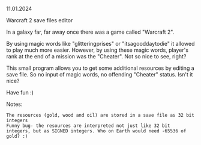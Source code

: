 11.01.2024

Warcraft 2 save files editor

In a galaxy far, far away once there was a game called "Warcraft 2".

By using magic words like "glitteringprises" or "itsagooddaytodie" it allowed to play much more easier. However, by using these magic words, player's rank at the end of a mission was the "Cheater". Not so nice to see, right?

This small program allows you to get some additional resources by editing a save file. So no input of magic words, no offending "Cheater" status. Isn't it nice?

Have fun :)

Notes:

    The resources (gold, wood and oil) are stored in a save file as 32 bit integers
    Funny bug- the resources are interpreted not just like 32 bit integers, but as SIGNED integers. Who on Earth would need -65536 of gold? :)
